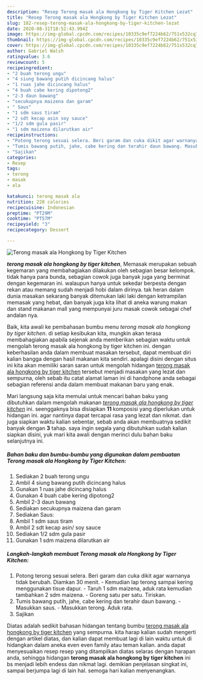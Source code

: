 ```yaml
---
description: "Resep Terong masak ala Hongkong by Tiger Kitchen Lezat"
title: "Resep Terong masak ala Hongkong by Tiger Kitchen Lezat"
slug: 182-resep-terong-masak-ala-hongkong-by-tiger-kitchen-lezat
date: 2020-08-31T18:52:43.994Z
image: https://img-global.cpcdn.com/recipes/10335c9ef7224b62/751x532cq70/terong-masak-ala-hongkong-by-tiger-kitchen-foto-resep-utama.jpg
thumbnail: https://img-global.cpcdn.com/recipes/10335c9ef7224b62/751x532cq70/terong-masak-ala-hongkong-by-tiger-kitchen-foto-resep-utama.jpg
cover: https://img-global.cpcdn.com/recipes/10335c9ef7224b62/751x532cq70/terong-masak-ala-hongkong-by-tiger-kitchen-foto-resep-utama.jpg
author: Gabriel Walsh
ratingvalue: 3.6
reviewcount: 5
recipeingredient:
- "2 buah terong ungu"
- "4 siung bawang putih dicincang halus"
- "1 ruas jahe dicincang halus"
- "4 buah cabe kering dipotong2"
- "2-3 daun bawang"
- "secukupnya maizena dan garam"
- " Saus"
- "1 sdm saus tiram"
- "2 sdt kecap asin soy sauce"
- "1/2 sdm gula pasir"
- "1 sdm maizena dilarutkan air"
recipeinstructions:
- "Potong terong sesuai selera. Beri garam dan cuka dikit agar warnanya tidak berubah. Diamkan 30 menit. Kemudian lap terong sampai kering menggunakan tisue dapur. Taruh 1 sdm maizena, aduk rata kemudian tambahkan 2 sdm maizena. Goreng satu per satu. Tiriskan."
- "Tumis bawang putih, jahe, cabe kering dan terahir daun bawang. Masukkan saus. Masukkan terong. Aduk rata."
- "Sajikan"
categories:
- Resep
tags:
- terong
- masak
- ala

katakunci: terong masak ala 
nutrition: 228 calories
recipecuisine: Indonesian
preptime: "PT29M"
cooktime: "PT57M"
recipeyield: "3"
recipecategory: Dessert

---
```



![Terong masak ala Hongkong by Tiger Kitchen](https://img-global.cpcdn.com/recipes/10335c9ef7224b62/751x532cq70/terong-masak-ala-hongkong-by-tiger-kitchen-foto-resep-utama.jpg)

<b><i>terong masak ala hongkong by tiger kitchen</i></b>, Memasak merupakan sebuah kegemaran yang membahagiakan dilakukan oleh sebagian besar kelompok. tidak hanya para bunda, sebagian cowok juga banyak juga yang berminat dengan kegemaran ini. walaupun hanya untuk sekedar berpesta dengan rekan atau memang sudah menjadi hobi dalam dirinya. tak heran dalam dunia masakan sekarang banyak ditemukan laki laki dengan ketrampilan memasak yang hebat, dan banyak juga kita lihat di aneka warung makan dan stand makanan mall yang mempunyai juru masak cowok sebagai chef andalan nya.

Baik, kita awali ke pembahasan bumbu menu <i>terong masak ala hongkong by tiger kitchen</i>. di setiap kesibukan kita, mungkin akan terasa membahagiakan apabila sejenak anda memberikan sebagian waktu untuk mengolah terong masak ala hongkong by tiger kitchen ini. dengan keberhasilan anda dalam membuat masakan tersebut, dapat membuat diri kalian bangga dengan hasil makanan kita sendiri. apalagi disini dengan situs ini kita akan memiliki saran saran untuk mengolah hidangan <u>terong masak ala hongkong by tiger kitchen</u> tersebut menjadi masakan yang lezat dan sempurna, oleh sebab itu catat alamat laman ini di handphone anda sebagai sebagian referensi anda dalam membuat makanan baru yang enak.




Mari langsung saja kita memulai untuk mencari bahan baku yang dibutuhkan dalam mengolah makanan <u><i>terong masak ala hongkong by tiger kitchen</i></u> ini. seenggaknya bisa disiapkan <b>11</b> komposisi yang diperlukan untuk hidangan ini. agar nantinya dapat tercapai rasa yang lezat dan nikmat. dan juga siapkan waktu kalian sebentar, sebab anda akan membuatnya sedikit banyak dengan <b>3</b> tahap. saya ingin segala yang dibutuhkan sudah kalian siapkan disini, yuk mari kita awali dengan merinci dulu bahan baku selanjutnya ini.

<!--inarticleads1-->

##### Bahan baku dan bumbu-bumbu yang digunakan dalam pembuatan Terong masak ala Hongkong by Tiger Kitchen:

1. Sediakan 2 buah terong ungu
1. Ambil 4 siung bawang putih dicincang halus
1. Gunakan 1 ruas jahe dicincang halus
1. Gunakan 4 buah cabe kering dipotong2
1. Ambil 2-3 daun bawang
1. Sediakan secukupnya maizena dan garam
1. Sediakan  Saus:
1. Ambil 1 sdm saus tiram
1. Ambil 2 sdt kecap asin/ soy sauce
1. Sediakan 1/2 sdm gula pasir
1. Gunakan 1 sdm maizena dilarutkan air




<!--inarticleads2-->

##### Langkah-langkah membuat Terong masak ala Hongkong by Tiger Kitchen:

1. Potong terong sesuai selera. Beri garam dan cuka dikit agar warnanya tidak berubah. Diamkan 30 menit. - Kemudian lap terong sampai kering menggunakan tisue dapur. - Taruh 1 sdm maizena, aduk rata kemudian tambahkan 2 sdm maizena. - Goreng satu per satu. Tiriskan.
1. Tumis bawang putih, jahe, cabe kering dan terahir daun bawang. - Masukkan saus. - Masukkan terong. Aduk rata.
1. Sajikan




Diatas adalah sedikit bahasan hidangan tentang bumbu <u>terong masak ala hongkong by tiger kitchen</u> yang sempurna. kita harap kalian sudah mengerti dengan artikel diatas, dan kalian dapat membuat lagi di lain waktu untuk di hidangkan dalam aneka even even family atau teman kalian. anda dapat menyesuaikan resep resep yang ditampilkan diatas selaras dengan harapan anda, sehingga hidangan <b>terong masak ala hongkong by tiger kitchen</b> ini bs menjadi lebih endess dan nikmat lagi. demikian penjelasan singkat ini, sampai berjumpa lagi di lain hal. semoga hari kalian menyenangkan.
